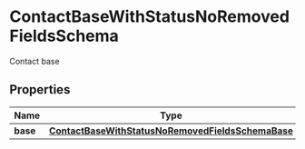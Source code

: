 

# ContactBaseWithStatusNoRemovedFieldsSchema

Contact base

## Properties

| Name | Type | Description | Notes |
|------------ | ------------- | ------------- | -------------|
|**base** | [**ContactBaseWithStatusNoRemovedFieldsSchemaBase**](ContactBaseWithStatusNoRemovedFieldsSchemaBase.md) |  |  [optional] |



